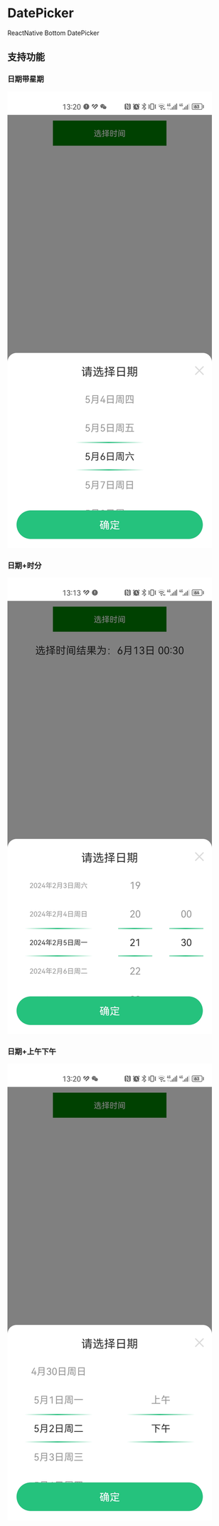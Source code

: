 # DatePicker
 ReactNative Bottom DatePicker
 
 ## 支持功能
 
 ### 日期带星期
![image](https://raw.githubusercontent.com/wsyjx22/DatePicker/main/image/04.jpg)
 ### 日期+时分
 ![image](https://raw.githubusercontent.com/wsyjx22/DatePicker/main/image/02.jpg)
 ### 日期+上午下午
![image](https://raw.githubusercontent.com/wsyjx22/DatePicker/main/image/03.jpg)
